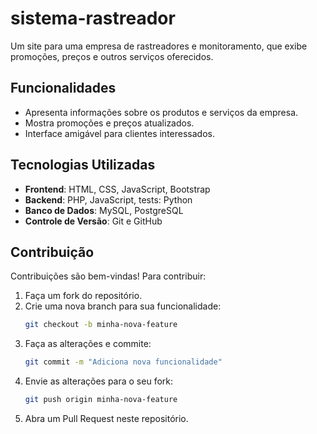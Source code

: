# sistema-rastreador

Um site para uma empresa de rastreadores e monitoramento, que exibe promoções, preços e outros serviços oferecidos.

## Funcionalidades

- Apresenta informações sobre os produtos e serviços da empresa.
- Mostra promoções e preços atualizados.
- Interface amigável para clientes interessados.

## Tecnologias Utilizadas

- **Frontend**: HTML, CSS, JavaScript, Bootstrap
- **Backend**: PHP, JavaScript, tests: Python
- **Banco de Dados**: MySQL, PostgreSQL
- **Controle de Versão**: Git e GitHub

## Contribuição

Contribuições são bem-vindas! Para contribuir:

1. Faça um fork do repositório.
2. Crie uma nova branch para sua funcionalidade:
   ```bash
   git checkout -b minha-nova-feature
   ```
3. Faça as alterações e commite:
   ```bash
   git commit -m "Adiciona nova funcionalidade"
   ```
4. Envie as alterações para o seu fork:
   ```bash
   git push origin minha-nova-feature
   ```
5. Abra um Pull Request neste repositório.

